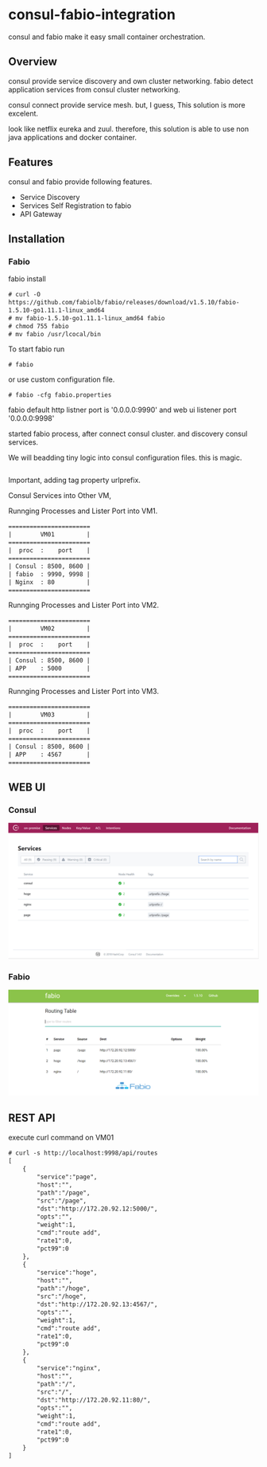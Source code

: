 # consul-fabio-integration
consul and fabio make it easy small container orchestration.

## Overview

consul provide service discovery and own cluster networking.
fabio detect application services from consul cluster networking.

consul connect provide service mesh.
but, I guess, This solution is more excelent.

look like netflix eureka and zuul.
therefore, this solution is able to use non java applications and docker container.

## Features

consul and fabio provide following features.

* Service Discovery
* Services Self Registration to fabio 
* API Gateway

## Installation

### Fabio

fabio install
```
# curl -O https://github.com/fabiolb/fabio/releases/download/v1.5.10/fabio-1.5.10-go1.11.1-linux_amd64
# mv fabio-1.5.10-go1.11.1-linux_amd64 fabio
# chmod 755 fabio
# mv fabio /usr/lcocal/bin
```

To start fabio run
```
# fabio
```

or use custom configuration file.
```
# fabio -cfg fabio.properties
```

fabio default http listner port is '0.0.0.0:9990' and web ui listener port '0.0.0.0:9998'

started fabio process, after connect consul cluster.
and discovery consul services.

We will beadding tiny logic into consul configuration files. this is magic.
```

```

Important, adding tag property urlprefix.

Consul Services into Other VM, 


Runnging Processes and Lister Port into VM1.

```
=======================
|        VM01         |
=======================
|  proc  :    port    |
=======================
| Consul : 8500, 8600 |
| fabio  : 9990, 9998 |
| Nginx  : 80         |
=======================
```

Runnging Processes and Lister Port into VM2.
```
=======================
|        VM02         |
=======================
|  proc  :    port    |
=======================
| Consul : 8500, 8600 |
| APP    : 5000       |
=======================
```

Runnging Processes and Lister Port into VM3.
```
=======================
|        VM03         |
=======================
|  proc  :    port    |
=======================
| Consul : 8500, 8600 |
| APP    : 4567       |
=======================
```

## WEB UI


### Consul

![consul](./image/consul.png)

### Fabio

![fabio](./image/fabio.png)

## REST API

execute curl command on VM01
```
# curl -s http://localhost:9998/api/routes
[
    {
        "service":"page",
        "host":"",
        "path":"/page",
        "src":"/page",
        "dst":"http://172.20.92.12:5000/",
        "opts":"",
        "weight":1,
        "cmd":"route add",
        "rate1":0,
        "pct99":0
    },
    {
        "service":"hoge",
        "host":"",
        "path":"/hoge",
        "src":"/hoge",
        "dst":"http://172.20.92.13:4567/",
        "opts":"",
        "weight":1,
        "cmd":"route add",
        "rate1":0,
        "pct99":0
    },
    {
        "service":"nginx",
        "host":"",
        "path":"/",
        "src":"/",
        "dst":"http://172.20.92.11:80/",
        "opts":"",
        "weight":1,
        "cmd":"route add",
        "rate1":0,
        "pct99":0
    }
]
```

